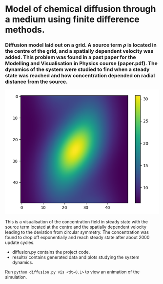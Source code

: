 # Model of chemical diffusion through a medium using finite difference methods.

### Diffusion model laid out on a grid. A source term $\rho$ is located in the centre of the grid, and a spatially dependent velocity was added. This problem was found in a past paper for the Modelling and Visualisation in Physics course (paper.pdf). The dynamics of the system were studied to find when a steady state was reached and how concentration depended on radial distance from the source.

![.](results/v0.5.png)

This is a visualisation of the concentration field in steady state with the source term located at the centre and the spatially dependent velocity leading to the deviation from circular symmetry. The concentration was found to drop off exponentially and reach steady state after about 2000 update cycles.

* diffusion.py contains the project code.
* results/ contains generated data and plots studying the system dynamics.

Run `python diffusion.py vis <dt~0.1>` to view an animation of the simulation.